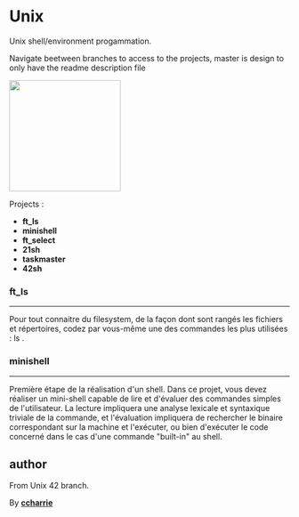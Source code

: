 # Unix
Unix shell/environment progammation.

Navigate beetween branches to access to the projects, master is design to only have the readme description file

<p float="left">
    <a href="https://fr.wikipedia.org/wiki/Unix"><img src="https://www.lifewire.com/thmb/24KHN5twdvxBmwpV18RAXMGvPkg=/688x453/filters:fill(auto,1)/Unix_Logo-57b92e993df78c87631675c6.gif" height="200" width="auto"></a>
 </p>

Projects :
* **ft_ls**
* **minishell**
* **ft_select**
* **21sh**
* **taskmaster**
* **42sh**


### ft_ls
***

Pour tout connaitre du filesystem, de la façon dont sont
rangés les fichiers et répertoires, codez par vous-même
une des commandes les plus utilisées : ls .

### minishell
***

Première étape de la réalisation d'un shell. Dans ce 
projet, vous devez réaliser un mini-shell capable de 
lire et d'évaluer des commandes simples de l'utilisateur.
La lecture impliquera une analyse lexicale et syntaxique
triviale de la commande, et l'évaluation impliquera de 
rechercher le binaire correspondant sur la machine et 
l'exécuter, ou bien d'exécuter le code concerné dans le 
cas d'une commande "built-in" au shell.

## author

From Unix 42 branch.

By [**ccharrie**](https://profile.intra.42.fr/users/ccharrie)
